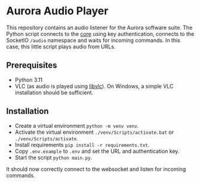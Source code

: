 # Aurora Audio Player

This repository contains an audio listener for the Aurora software suite.
The Python script connects to the [core](https://github.com/gewis/narrowcasting-core) using key authentication, connects
to the SocketIO `/audio` namespace and waits for incoming commands. In this
case, this little script plays audio from URLs.

## Prerequisites
- Python 3.11
- VLC (as audio is played using [libvlc](https://wiki.videolan.org/Python_bindings/)).
On Windows, a simple VLC installation should be sufficient.

## Installation
- Create a virtual environment `python -m venv venv`.
- Activate the virtual environment `./venv/Scripts/activate.bat` or `./venv/Scripts/activate`.
- Install requirements `pip install -r requirements.txt`.
- Copy `.env.example` to `.env` and set the URL and authentication key.
- Start the script `python main.py`.

It should now correctly connect to the websocket and listen for incoming commands.
